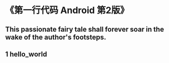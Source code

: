 # 《第一行代码 Android 第2版》

## This passionate fairy tale shall forever soar in the wake of the author's footsteps.

## 1 hello_world
